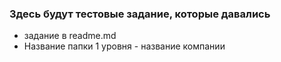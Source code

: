 ### Здесь будут тестовые задание, которые давались

- задание в readme.md
- Название папки 1 уровня - название компании